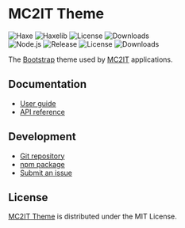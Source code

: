 # MC2IT Theme
![Haxe](https://badgen.net/badge/haxe/%3E%3D4.2.0/green) ![Haxelib](https://badgen.net/haxelib/v/mc2it_theme) ![License](https://badgen.net/haxelib/license/mc2it_theme) ![Downloads](https://badgen.net/haxelib/d/mc2it_theme)  
![Node.js](https://badgen.net/npm/node/@mc2it/theme) ![Release](https://badgen.net/npm/v/@mc2it/theme) ![License](https://badgen.net/npm/license/@mc2it/theme) ![Downloads](https://badgen.net/npm/dt/@mc2it/theme)

The [Bootstrap](https://getbootstrap.com) theme used by [MC2IT](https://www.mc2it.com) applications.

## Documentation
- [User guide](https://github.com/mc2it/theme/wiki)
- [API reference](https://mc2it.github.io/theme)

## Development
- [Git repository](https://github.com/mc2it/theme)
- [npm package](https://www.npmjs.com/package/@mc2it/theme)
- [Submit an issue](https://github.com/mc2it/theme/issues)

## License
[MC2IT Theme](https://github.com/mc2it/theme) is distributed under the MIT License.
